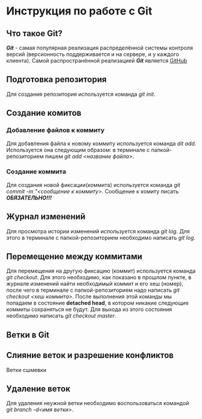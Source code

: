 # Инструкция по работе с Git
## Что такое Git?
***Git*** - самая популярная реализация распределённой системы контроля версий (версионность поддерживается и на сервере, и у каждого клиента). Самой распространённой реализацией ***Git*** является [GitHub](https://github.com)
## Подготовка репозитория
Для создания репозитория используется команда *git init*.
## Создание комитов
### Добавление файлов к коммиту
Для добавления файла к новому коммиту используется команда *dit add*. Используется она следующим образом: в терминале с папкой-репозиторием пишем *git add <название файла>*.
### Создание коммита
Для создания новой фиксации(коммита) используется команда *git commit -m "<сообщение к коммиту>*. Сообщение к комиту писать ***ОБЯЗАТЕЛЬНО!!!***
## Журнал изменений
Для просмотра истории изменений используется команда *git log*. Для этого в терминале с папкой-репозиторием необходимо написать *git log*.
## Перемещение между коммитами
Для перемещения на другую фиксацию (коммит) используется команда *git checkout*. Для этого необходимо, как показано в прошлом пункте, в журнале изменений найти необходимый коммит и его хеш (номер), после чего в терминале с папкой-репозиторием надо написать *git checkout <хеш коммита>*. После выполнения этой команды мы попадаем в состояние **detached head**, в котором никакие следующие коммиты сохраняться не будут. Для выхода из этого состояния необходимо написать *git checkout master*.
## Ветки в Git
## Слияние веток и разрешение конфликтов 
Ветки сшмевки
## Удаление веток
Для удаления неужной ветки необходимо воспользоваться командой *git branch -d<имя ветки>*.